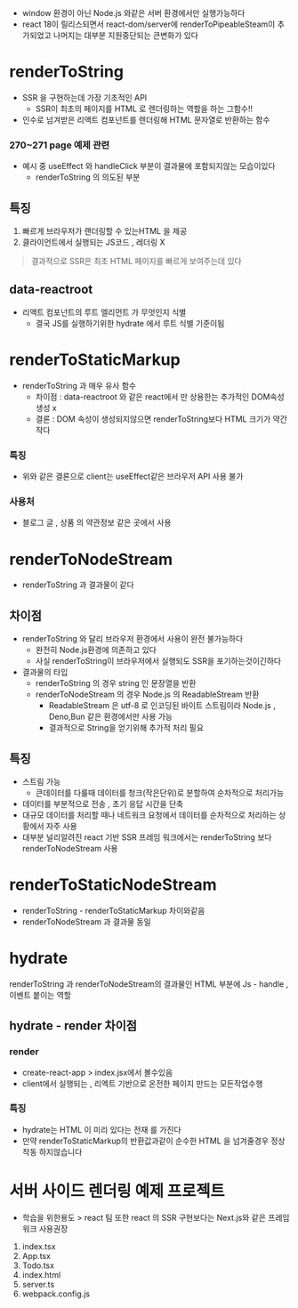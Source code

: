 - window 환경이 아닌 Node.js 와같은 서버 환경에서만 실행가능하다
- react 18이 릴리스되면서 react-dom/server에 renderToPipeableSteam이 추가되었고 나머지는 대부분 지원중단되는 큰변화가 있다

# renderToString

- SSR 을 구현하는데 가장 기초적인 API
  - SSR이 최초의 페이지를 HTML 로 렌더링하는 역할을 하는 그함수!!
- 인수로 넘겨받은 리액트 컴포넌트를 렌더링해 HTML 문자열로 반환하는 함수

### 270~271 page 예제 관련

- 예시 중 useEffect 와 handleClick 부분이 결과물에 포함되지않는 모습이있다
  - renderToString 의 의도된 부분
  ###

## 특징

1. 빠르게 브라우저가 랜더링할 수 있는HTML 을 제공
2. 클라이언트에서 실행되는 JS코드 , 레더링 X

> 결과적으로 SSR은 최초 HTML 페이지를 빠르게 보여주는데 있다

## data-reactroot

- 리액트 컴포넌트의 루트 엘리먼트 가 무엇인지 식별
  - 결국 JS를 실행하기위한 hydrate 에서 루트 식별 기준이됨

# renderToStaticMarkup

- renderToString 과 매우 유사 함수
  - 차이점 : data-reactroot 와 같은 react에서 만 상용한는 추가적인 DOM속성 생성 x
  - 결론 : DOM 속성이 생성되지않으면 renderToString보다 HTML 크기가 약간 작다

### 특징

- 위와 같은 결론으로 client는 useEffect같은 브라우저 API 사용 불가

### 사용처

- 블로그 글 , 상품 의 약관정보 같은 곳에서 사용

# renderToNodeStream

- renderToString 과 결과물이 같다

## 차이점

- renderToString 와 달리 브라우저 환경에서 사용이 완전 불가능하다
  - 완전히 Node.js환경에 의존하고 있다
  - 사실 renderToString이 브라우저에서 실행되도 SSR을 포기하는것이긴하다
- 결과물의 타입
  - renderToString 의 경우 string 인 문장열을 반환
  - renderToNodeStream 의 경우 Node.js 의 ReadableStream 반환
    - ReadableStream 은 utf-8 로 인코딩된 바이트 스트림이라
      Node.js , Deno,Bun 같은 환경에서만 사용 가능
    - 결과적으로 String을 얻기위해 추가적 처리 필요

## 특징

- 스트림 가능
  - 큰데이터를 다룰때 데이터를 청크(작은단위)로 분할하여 순차적으로 처리가능
- 데이터를 부분적으로 전송 , 초기 응답 시간을 단축
- 대규모 데이터를 처리할 때나 네트워크 요청에서 데이터를 순차적으로 처리하는 상황에서 자주 사용
- 대부분 널리알려진 react 기반 SSR 프레임 워크에서는 renderToString 보다 renderToNodeStream 사용

# renderToStaticNodeStream

- renderToString - renderToStaticMarkup 차이와같음
- renderToNodeStream 과 결과물 동일

# hydrate

renderToString 과 renderToNodeStream의 결과물인 HTML 부분에 Js - handle , 이벤트 붙이는 역할

## hydrate - render 차이점

### render

- create-react-app > index.jsx에서 볼수있음
- client에서 실행되는 , 리엑트 기반으로 온전한 페이지 만드는 모든작업수행

### 특징

- hydrate는 HTML 이 미리 있다는 전재 를 가진다
- 만약 renderToStaticMarkup의 반환값과같이 순수한 HTML 을 넘겨줄경우 정상 작동 하지않습니다

# 서버 사이드 렌더링 예제 프로젝트

- 학습을 위한용도 > react 팀 또한 react 의 SSR 구현보다는 Next.js와 같은 프레임워크 사용권장

1. index.tsx
2. App.tsx
3. Todo.tsx
4. index.html
5. server.ts
6. webpack.config.js
